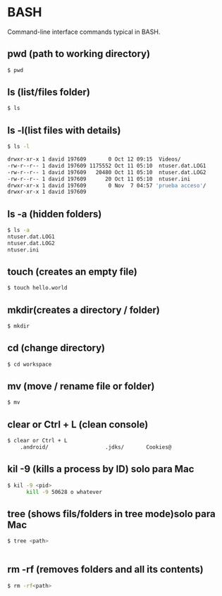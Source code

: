 # BASH

Command-line interface commands typical in BASH.

## pwd (path to working directory)

```sh
$ pwd
```


## ls (list/files folder)

```sh
$ ls
```

## ls -l(list files with details)

```sh
$ ls -l

drwxr-xr-x 1 david 197609       0 Oct 12 09:15  Videos/
-rw-r--r-- 1 david 197609 1175552 Oct 11 05:10  ntuser.dat.LOG1
-rw-r--r-- 1 david 197609   20480 Oct 11 05:10  ntuser.dat.LOG2
-rw-r--r-- 1 david 197609      20 Oct 11 05:10  ntuser.ini
drwxr-xr-x 1 david 197609       0 Nov  7 04:57 'prueba acceso'/
drwxr-xr-x 1 david 197609      

```
## ls -a (hidden folders)

```sh
$ ls -a
ntuser.dat.LOG1
ntuser.dat.LOG2
ntuser.ini
```
## touch (creates an empty file)

```sh
$ touch hello.world
```
## mkdir(creates a directory / folder)

```sh
$ mkdir

```
## cd (change directory)

```sh
$ cd workspace
```

## mv (move / rename file or folder)

```sh
$ mv
```

## clear or Ctrl + L (clean console) 
```sh
$ clear or Ctrl + L 
    .android/                  .jdks/       Cookies@       
```
## kil -9 <pid> (kills a process by ID) solo para Mac
```sh
$ kil -9 <pid> 
      kill -9 50628 o whatever 
```
## tree <path> (shows fils/folders in tree mode)solo para Mac
```sh
$ tree <path>
      
```
## rm -rf<path> (removes folders and all its contents)
```sh
$ rm -rf<path>
      
```









